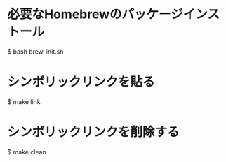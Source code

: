 # 必要なHomebrewのパッケージインストール
$ bash brew-init.sh

# シンボリックリンクを貼る
$ make link

# シンボリックリンクを削除する
$ make clean
